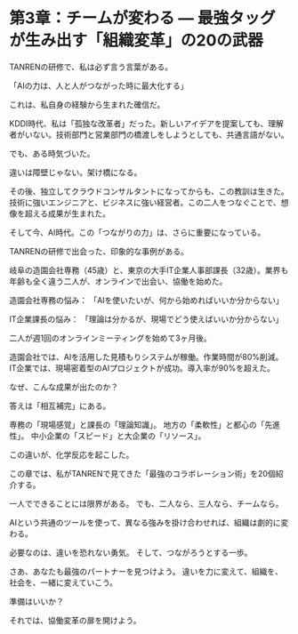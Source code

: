 # 第3章：チームが変わる ― 最強タッグが生み出す「組織変革」の20の武器

TANRENの研修で、私は必ず言う言葉がある。

「AIの力は、人と人がつながった時に最大化する」

これは、私自身の経験から生まれた確信だ。

KDDI時代、私は「孤独な改革者」だった。新しいアイデアを提案しても、理解者がいない。技術部門と営業部門の橋渡しをしようとしても、共通言語がない。

でも、ある時気づいた。

違いは障壁じゃない。架け橋になる。

その後、独立してクラウドコンサルタントになってからも、この教訓は生きた。技術に強いエンジニアと、ビジネスに強い経営者。この二人をつなぐことで、想像を超える成果が生まれた。

そして今、AI時代。この「つながりの力」は、さらに重要になっている。

TANRENの研修で出会った、印象的な事例がある。

岐阜の造園会社専務（45歳）と、東京の大手IT企業人事部課長（32歳）。業界も年齢も全く違う二人が、オンラインで出会い、協働を始めた。

造園会社専務の悩み：
「AIを使いたいが、何から始めればいいか分からない」

IT企業課長の悩み：
「理論は分かるが、現場でどう使えばいいか分からない」

二人が週1回のオンラインミーティングを始めて3ヶ月後。

造園会社では、AIを活用した見積もりシステムが稼働。作業時間が80%削減。
IT企業では、現場密着型のAIプロジェクトが成功。導入率が90%を超えた。

なぜ、こんな成果が出たのか？

答えは「相互補完」にある。

専務の「現場感覚」と課長の「理論知識」。
地方の「柔軟性」と都心の「先進性」。
中小企業の「スピード」と大企業の「リソース」。

この違いが、化学反応を起こした。

この章では、私がTANRENで見てきた「最強のコラボレーション術」を20個紹介する。

一人でできることには限界がある。
でも、二人なら、三人なら、チームなら。

AIという共通のツールを使って、異なる強みを掛け合わせれば、組織は劇的に変わる。

必要なのは、違いを恐れない勇気。
そして、つながろうとする一歩。

さあ、あなたも最強のパートナーを見つけよう。
違いを力に変えて、組織を、社会を、一緒に変えていこう。

準備はいいか？

それでは、協働変革の扉を開けよう。